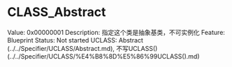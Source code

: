 # CLASS_Abstract

Value: 0x00000001
Description: 指定这个类是抽象基类，不可实例化
Feature: Blueprint
Status: Not started
UCLASS: Abstract (../../Specifier/UCLASS/Abstract.md), 不写UCLASS() (../../Specifier/UCLASS/%E4%B8%8D%E5%86%99UCLASS().md)